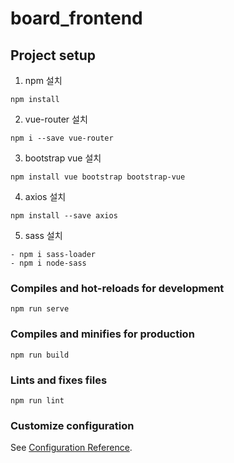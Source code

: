 # board_frontend

## Project setup
1. npm 설치
```
npm install
```

2. vue-router 설치
```
npm i --save vue-router
```

3. bootstrap vue 설치
```
npm install vue bootstrap bootstrap-vue
```

4. axios 설치
```
npm install --save axios
```

5. sass 설치
```
- npm i sass-loader
- npm i node-sass
```

### Compiles and hot-reloads for development
```
npm run serve
```

### Compiles and minifies for production
```
npm run build
```

### Lints and fixes files
```
npm run lint
```

### Customize configuration
See [Configuration Reference](https://cli.vuejs.org/config/).
